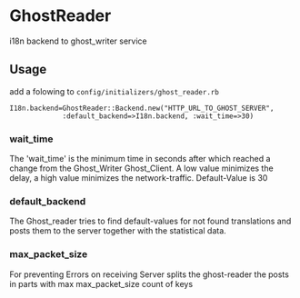 GhostReader
===========

i18n backend to ghost_writer service

## Usage

add a folowing to `config/initializers/ghost_reader.rb`

    I18n.backend=GhostReader::Backend.new("HTTP_URL_TO_GHOST_SERVER",
                 :default_backend=>I18n.backend, :wait_time=>30)

### wait_time
The 'wait_time' is the minimum time in seconds after which reached a change
from the Ghost_Writer Ghost_Client. A low value minimizes the delay,
a high value minimizes the network-traffic.
Default-Value is 30

### default_backend
The Ghost_reader tries to find default-values for not found translations and
posts them to the server together with the statistical data.

### max_packet_size
For preventing Errors on receiving Server splits the ghost-reader the posts
in parts with max max_packet_size count of keys